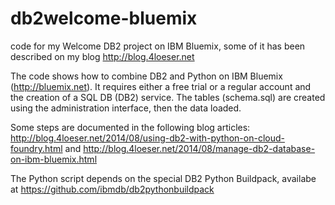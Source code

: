 db2welcome-bluemix
==================

code for my Welcome DB2 project on IBM Bluemix, some of it has been described on my blog http://blog.4loeser.net

The code shows how to combine DB2 and Python on IBM Bluemix (http://bluemix.net). It requires either a free trial or a regular account and the creation of a SQL DB (DB2) service. The tables (schema.sql) are created using the administration interface, then the data loaded.

Some steps are documented in the following blog articles:
http://blog.4loeser.net/2014/08/using-db2-with-python-on-cloud-foundry.html and http://blog.4loeser.net/2014/08/manage-db2-database-on-ibm-bluemix.html

The Python script depends on the special DB2 Python Buildpack, availabe at https://github.com/ibmdb/db2pythonbuildpack
